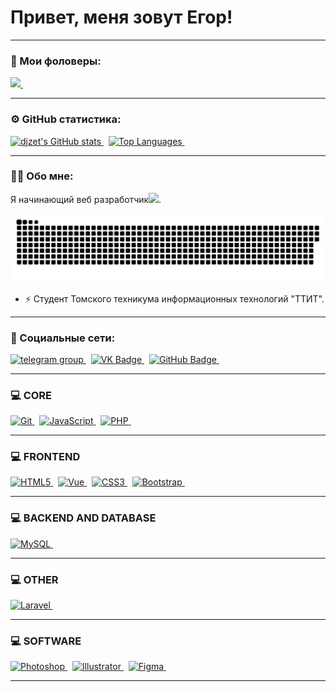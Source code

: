 # Привет, меня зовут Егор!

---

### 👥 Мои фоловеры:

<a href="https://www.github.com/djzet" target="_blank" rel="noreferrer">
 <img src="https://img.shields.io/github/followers/djzet?logo=github&style=for-the-badge&color=0891b2&labelColor=1c1917" />
</a>&nbsp

---

### ⚙️ GitHub статистика:
<div>
 <a href="http://www.github.com/djzet">
  <img src="https://github-readme-stats.vercel.app/api?username=djzet&show_icons=true&hide=&count_private=true&title_color=0891b2&text_color=ffffff&icon_color=0891b2&bg_color=1c1917&hide_border=true&show_icons=true" alt="djzet's GitHub stats" />
 </a>&nbsp
 <a href="https://github.com/djzet">
  <img src="https://github-readme-stats.vercel.app/api/top-langs/?username=djzet&langs_count=10&title_color=0891b2&text_color=ffffff&icon_color=0891b2&bg_color=1c1917&hide_border=true&locale=en&custom_title=Top%20%Languages" alt="Top Languages" />
 </a>&nbsp
</div>

---

### :man_technologist: Обо мне:

Я начинающий веб разработчик<img src="https://media.giphy.com/media/WUlplcMpOCEmTGBtBW/giphy.gif" width="30px">.

<p align="center">
 <img width="600" src="assets/github-snake.svg" alt="snake"/>
</p>

- :zap: Студент Томского техникума информационных технологий "ТТИТ".

---

### 🤝 Социальные сети:

  <div>
    <a href="https://t.me/djzet451" target="_blank">
      <img src="https://cdn-icons-png.flaticon.com/512/2111/2111646.png" width="40" height="40" alt="telegram group" />
    </a>&nbsp
    <a href="https://vk.com/silaev_egor" target="_blank">
      <img src="https://cdn-icons-png.flaticon.com/512/145/145813.png" width="40" height="40" alt="VK Badge"/>
    </a>&nbsp
   <a href="https://www.github.com/djzet" target="_blank"> 
     <img src="https://raw.githubusercontent.com/danielcranney/readme-generator/main/public/icons/socials/github.svg" width="40" height="40" alt="GitHub Badge" />  
   </a>&nbsp
  </div>

---

### 💻 CORE

<div>
 <a href="https://git-scm.com/" target="_blank" rel="noreferrer">
  <img src="https://raw.githubusercontent.com/danielcranney/readme-generator/main/public/icons/skills/git-colored.svg" width="36" height="36" alt="Git" />
 </a>&nbsp
 <a href="https://developer.mozilla.org/en-US/docs/Web/JavaScript" target="_blank" rel="noreferrer">
  <img src="https://raw.githubusercontent.com/danielcranney/readme-generator/main/public/icons/skills/javascript-colored.svg" width="36" height="36" alt="JavaScript" />
 </a>&nbsp
 <a href="https://www.php.net/" target="_blank" rel="noreferrer">
  <img src="https://raw.githubusercontent.com/danielcranney/readme-generator/main/public/icons/skills/php-colored.svg" width="36" height="36" alt="PHP" />
 </a>&nbsp
</div>

---

### 💻 FRONTEND

<div>
 <a href="https://developer.mozilla.org/en-US/docs/Glossary/HTML5" target="_blank" rel="noreferrer">
  <img src="https://raw.githubusercontent.com/danielcranney/readme-generator/main/public/icons/skills/html5-colored.svg" width="36" height="36" alt="HTML5" />
 </a>&nbsp
 <a href="https://vuejs.org/" target="_blank" rel="noreferrer">
  <img src="https://raw.githubusercontent.com/danielcranney/readme-generator/main/public/icons/skills/vuejs-colored.svg" width="36" height="36" alt="Vue" />
 </a>&nbsp
 <a href="https://www.w3.org/TR/CSS/#css" target="_blank" rel="noreferrer">
  <img src="https://raw.githubusercontent.com/danielcranney/readme-generator/main/public/icons/skills/css3-colored.svg" width="36" height="36" alt="CSS3" />
 </a>&nbsp
 <a href="https://getbootstrap.com/" target="_blank" rel="noreferrer">
  <img src="https://raw.githubusercontent.com/danielcranney/readme-generator/main/public/icons/skills/bootstrap-colored.svg" width="36" height="36" alt="Bootstrap" />
 </a>&nbsp
</div>

---

### 💻 BACKEND AND DATABASE

<div>
 <a href="https://www.mysql.com/" target="_blank" rel="noreferrer">
   <img src="https://raw.githubusercontent.com/danielcranney/readme-generator/main/public/icons/skills/mysql-colored.svg" width="36" height="36" alt="MySQL" />
 </a>&nbsp
</div>

---

### 💻 OTHER

<div>
 <a href="https://laravel.com/" target="_blank" rel="noreferrer">
  <img src="https://raw.githubusercontent.com/danielcranney/readme-generator/main/public/icons/skills/laravel-colored.svg" width="36" height="36" alt="Laravel" />
 </a>&nbsp
</div>

---

### 💻 SOFTWARE

<div>
 <a href="https://www.adobe.com/uk/products/photoshop.html" target="_blank" rel="noreferrer">
  <img src="https://raw.githubusercontent.com/danielcranney/readme-generator/main/public/icons/skills/photoshop-colored.svg" width="36" height="36" alt="Photoshop" />
 </a>&nbsp
 <a href="https://www.adobe.com/uk/products/illustrator.html" target="_blank" rel="noreferrer">
  <img src="https://raw.githubusercontent.com/danielcranney/readme-generator/main/public/icons/skills/illustrator-colored.svg" width="36" height="36" alt="Illustrator" />
 </a>&nbsp
 <a href="https://www.figma.com/" target="_blank" rel="noreferrer">
  <img src="https://raw.githubusercontent.com/danielcranney/readme-generator/main/public/icons/skills/figma-colored.svg" width="36" height="36" alt="Figma" />
 </a>&nbsp
</div>

---
